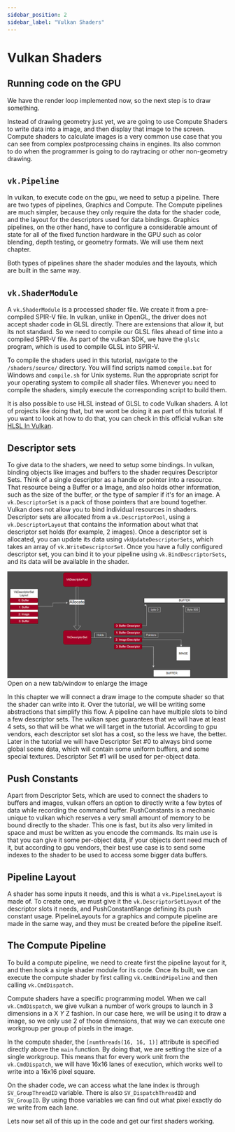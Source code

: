 ```yaml
---
sidebar_position: 2
sidebar_label: "Vulkan Shaders"
---
```


# Vulkan Shaders

## Running code on the GPU

We have the render loop implemented now, so the next step is to draw something.

Instead of drawing geometry just yet, we are going to use Compute Shaders to write data into a
image, and then display that image to the screen. Compute shaders to calculate images is a very
common use case that you can see from complex postprocessing chains in engines. Its also common
to do when the programmer is going to do raytracing or other non-geometry drawing.

## `vk.Pipeline`

In vulkan, to execute code on the gpu, we need to setup a pipeline. There are two types of
pipelines, Graphics and Compute. The Compute pipelines are much simpler, because they only
require the data for the shader code, and the layout for the descriptors used for data
bindings. Graphics pipelines, on the other hand, have to configure a considerable amount of
state for all of the fixed function hardware in the GPU such as color blending, depth testing,
or geometry formats. We will use them next chapter.

Both types of pipelines share the shader modules and the layouts, which are built in the same
way.

## `vk.ShaderModule`

A `vk.ShaderModule` is a processed shader file. We create it from a pre-compiled SPIR-V file.
In vulkan, unlike in OpenGL, the driver does not accept shader code in GLSL directly. There are
extensions that allow it, but its not standard. So we need to compile our GLSL files ahead of
time into a compiled SPIR-V file. As part of the vulkan SDK, we have the `glslc` program, which
is used to compile GLSL into SPIR-V.

To compile the shaders used in this tutorial, navigate to the `/shaders/source/` directory. You
will find scripts named `compile.bat` for Windows and `compile.sh` for Unix systems. Run the
appropriate script for your operating system to compile all shader files. Whenever you need to
compile the shaders, simply execute the corresponding script to build them.

It is also possible to use HLSL instead of GLSL to code Vulkan shaders. A lot of projects like
doing that, but we wont be doing it as part of this tutorial. If you want to look at how to do
that, you can check in this official vulkan site [HLSL In Vulkan][].

[HLSL In Vulkan]: https://docs.vulkan.org/guide/latest/hlsl.html

## Descriptor sets

To give data to the shaders, we need to setup some bindings. In vulkan, binding objects like
images and buffers to the shader requires Descriptor Sets. Think of a single descriptor as a
handle or pointer into a resource. That resource being a Buffer or a Image, and also holds
other information, such as the size of the buffer, or the type of sampler if it's for an image.
A `vk.DescriptorSet` is a pack of those pointers that are bound together. Vulkan does not allow
you to bind individual resources in shaders. Descriptor sets are allocated from a
`vk.DescriptorPool`, using a `vk.DescriptorLayout` that contains the information about what that
descriptor set holds (for example, 2 images). Once a descriptor set is allocated, you can
update its data using `vkUpdateDescriptorSets`, which takes an array of `vk.WriteDescriptorSet`.
Once you have a fully configured descriptor set, you can bind it to your pipeline using
`vk.BindDescriptorSets`, and its data will be available in the shader.

![Shader Flow](./img/shader_flow.png)
Open on a new tab/window to enlarge the image

In this chapter we will connect a draw image to the compute shader so that the shader can write
into it. Over the tutorial, we will be writing some abstractions that simplify this flow. A
pipeline can have multiple slots to bind a few descriptor sets. The vulkan spec guarantees that
we will have at least 4 sets, so that will be what we will target in the tutorial. According to
gpu vendors, each descriptor set slot has a cost, so the less we have, the better. Later in the
tutorial we will have Descriptor Set #0 to always bind some global scene data, which will
contain some uniform buffers, and some special textures. Descriptor Set #1 will be used for
per-object data.

## Push Constants

Apart from Descriptor Sets, which are used to connect the shaders to buffers and images, vulkan
offers an option to directly write a few bytes of data while recording the command buffer.
PushConstants is a mechanic unique to vulkan which reserves a very small amount of memory to be
bound directly to the shader. This one is fast, but its also very limited in space and must be
written as you encode the commands. Its main use is that you can give it some per-object data,
if your objects dont need much of it, but according to gpu vendors, their best use case is to
send some indexes to the shader to be used to access some bigger data buffers.

## Pipeline Layout

A shader has some inputs it needs, and this is what a `vk.PipelineLayout` is made of. To create
one, we must give it the `vk.DescriptorSetLayout` of the descriptor slots it needs, and
PushConstantRange defining its push constant usage. PipelineLayouts for a graphics and compute
pipeline are made in the same way, and they must be created before the pipeline itself.

## The Compute Pipeline

To build a compute pipeline, we need to create first the pipeline layout for it, and then hook
a single shader module for its code. Once its built, we can execute the compute shader by first
calling `vk.CmdBindPipeline` and then calling `vk.CmdDispatch`.

Compute shaders have a specific programming model. When we call `vk.CmdDispatch`, we give vulkan a
number of work groups to launch in 3 dimensions in a X *Y* Z fashion. In our case here, we will
be using it to draw a image, so we only use 2 of those dimensions, that way we can execute one
workgroup per group of pixels in the image.

In the compute shader, the `[numthreads(16, 16, 1)]` attribute is specified directly above the
`main` function. By doing that, we are setting the size of a single workgroup. This means that
for every work unit from the `vk.CmdDispatch`, we will have 16x16 lanes of execution, which
works well to write into a 16x16 pixel square.

On the shader code, we can access what the lane index is through `SV_GroupThreadID` variable.
There is also `SV_DispatchThreadID` and `SV_GroupID`.  By using those variables we can find out
what pixel exactly do we write from each lane.

Lets now set all of this up in the code and get our first shaders working.
